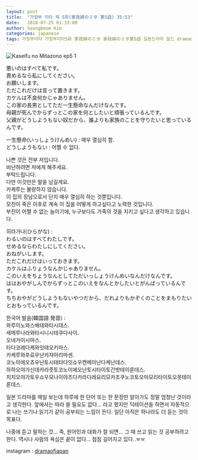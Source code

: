 ```yaml
---
layout: post
title:  "가정부 미타 제 5화(家政婦のミタ 第5話) 35:53"
date:   2018-07-25 01:33:00
author: Seungbeom Kim
categories: japanese
tags: 가정부미타 가정부미타5화 家政婦のミタ 家政婦のミタ第5話 일본드라마 일드 dramaofjapan 일본어공부
---
```


<img src="{{ site.baseurl }}/assets/japanese/kaseifu_no_mita_5_1.jpg" title="Kaseifu no Mitazono ep5 1" class="post-image">

悪いのはすべて私です。<br>
責めるなら私にしてください。<br>
お願いします。<br>
ただこれだけは言って置きます。<br>
カケルは不良何かじゃありません。<br>
この家の長男としてただ一生懸命なんだけなんです。<br>
母親が死んでからずっとこの家を何としたいと頑張っているんです。<br>
父親がどうしようもない奴だから、誰よりも家族のことを守りたいと思っているんです。<br>

一生懸命(いっしょうけんめい) : 매우 열심히 함.<br>
どうしようもない : 어쩔 수 없다.<br>

나쁜 것은 전부 저입니다.<br>
비난하려면 저에게 해주세요.<br>
부탁드립니다.<br>
다만 이것만은 말을 남길게요.<br>
카케루는 불량하지 않습니다.<br>
이 집의 장남으로서 단지 매우 열심히 하는 것뿐입니다.<br>
모친이 죽은 이후로 계속 이 집을 어떻게 하고싶다고 노력한 것입니다.<br>
부친이 어쩔 수 없는 놈이기에, 누구보다도 가족의 것을 지키고 싶다고 생각하고 있습니다.

히라가나(ひらがな) : <br>わるいのはすべてわたしです。<br>
せめるならわたしにしてください。<br>
おねがいします。<br>
ただこれだけはいっておきます。<br>
カケルはふりょうなんかじゃありません。<br>
このいえをちょうなんとしてただいっしょうけんめいなんだけなんです。<br>
ははおやがしんでからずっとこのいえをなんとかしたいとがんばっているんです。<br>
ちちおやがどうしようもないやつだから、だれよりもかぞくのことをまもりたいとおもっているんです。

한국어 발음(韓国語 発音) : <br>와루이노와스베테와타시데스.<br>
세메루나라와타시니시테쿠다사이.<br>
오네가이시마스.<br>
타다코레다케와잇테오키마스.<br>
카케루와후료우난카쟈아리마센.<br>
코노이에오쵸우난토시테타다잇쇼우켄메이난다케난데스.<br>
하하오야가신데카라즛토코노이에오난토시타이토간밧테이룬데스.<br>
치치오야가토우쇼우모나이야츠다카라다레요리모카조쿠노코토오마모리타이토오못테이룬데스.

일본 드라마를 매일 보는데 하루에 한 단어 또는 한 문장만 알아가도 정말 엄청난 것이라고 생각한다.
앞에서는 따라 쓸 필요도 없다... 라고 했지만 딕테이션을 하면서 자동적으로 나는 쓰기나 읽기가 같이 공부되는 느낌이 든다. 일단 아직은 하나라도 더 듣는 것이 목표다.

나중에 듣고 말하는 것... 즉, 원어민과 대화가 잘 되면... 그 때 쓰고 읽는 것 공부하려고 한다.
역시나 사람의 욕심은 끝이 없다... 점점 길어지고 있다..ㅠㅠ

instagram : [dramaofjapan](https://www.instagram.com/p/Bkkc31eDxkk/?taken-by=dramaofjapan)
